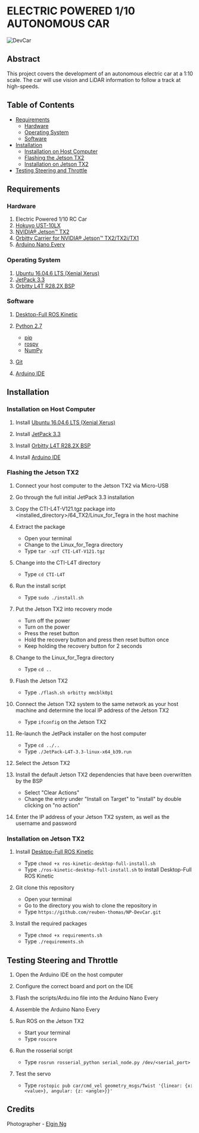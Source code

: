 # ELECTRIC POWERED 1/10 AUTONOMOUS CAR
![DevCar](https://github.com/reuben-thomas/NP-DevCar/blob/master/screenshots/DevCar.png?raw=true)

## Abstract
This project covers the development of an autonomous electric car at a 1:10 scale. The car will use vision and LiDAR information to follow a track at high-speeds.

## Table of Contents
- [Requirements](#Requirements)
  - [Hardware](#Hardware)
  - [Operating System](#Operating-System)
  - [Software](#Software)
- [Installation](#Installation)
  - [Installation on Host Computer](#Installation-on-Host-Computer)
  - [Flashing the Jetson TX2](#Flashing-the-Jetson-TX2)
  - [Installation on Jetson TX2](#Installation-on-Jetson-TX2)
- [Testing Steering and Throttle](#Testing-Steering-and-Throttle)

## Requirements
### Hardware
1. Electric Powered 1/10 RC Car
2. [Hokuyo UST-10LX](https://www.hokuyo-usa.com/products/lidar-obstacle-detection/ust-10lx)
3. [NVIDIA® Jetson™ TX2](https://developer.nvidia.com/embedded/jetson-tx2-developer-kit)
4. [Orbitty Carrier for NVIDIA® Jetson™ TX2/TX2i/TX1](https://connecttech.com/product/orbitty-carrier-for-nvidia-jetson-tx2-tx1/)
5. [Arduino Nano Every](https://store.arduino.cc/usa/nano-every)

### Operating System
1. [Ubuntu 16.04.6 LTS (Xenial Xerus)](http://releases.ubuntu.com/16.04/)
2. [JetPack 3.3](https://developer.nvidia.com/embedded/jetpack-3_3)
3. [Orbitty L4T R28.2X BSP](https://connecttech.com/ftp/Drivers/CTI-L4T-V121.tgz)

### Software
1. [Desktop-Full ROS Kinetic](http://wiki.ros.org/kinetic/Installation/Ubuntu)

2. [Python 2.7](https://www.python.org/download/releases/2.7/)
   - [pip](https://pypi.org/project/pip/)
   - [rospy](http://wiki.ros.org/rospy)
   - [NumPy](https://pypi.org/project/numpy/)
   
3. [Git](https://git-scm.com/download/linux)

4. [Arduino IDE](https://www.arduino.cc/download_handler.php)

## Installation
### Installation on Host Computer
1. Install [Ubuntu 16.04.6 LTS (Xenial Xerus)](http://releases.ubuntu.com/16.04/)

2. Install [JetPack 3.3](https://developer.nvidia.com/embedded/jetpack-3_3)

3. Install [Orbitty L4T R28.2X BSP](https://connecttech.com/ftp/Drivers/CTI-L4T-V121.tgz)

4. Install [Arduino IDE](https://www.arduino.cc/download_handler.php)

### Flashing the Jetson TX2
1. Connect your host computer to the Jetson TX2 via Micro-USB

2. Go through the full initial JetPack 3.3 installation

3. Copy the CTI-L4T-V121.tgz package into <installed_directory>/64_TX2/Linux_for_Tegra in the host machine

4. Extract the package
   - Open your terminal
   - Change to the Linux_for_Tegra directory
   - Type `tar -xzf CTI-L4T-V121.tgz`
   
5. Change into the CTI-L4T directory
   - Type `cd CTI-L4T`
   
6. Run the install script
   - Type `sudo ./install.sh`
   
7. Put the Jetson TX2 into recovery mode
   - Turn off the power
   - Turn on the power
   - Press the reset button
   - Hold the recovery button and press then reset button once
   - Keep holding the recovery button for 2 seconds

8. Change to the Linux_for_Tegra directory
   - Type `cd ..`

9. Flash the Jetson TX2
   - Type `./flash.sh orbitty mmcblk0p1`
   
10. Connect the Jetson TX2 system to the same network as your host machine and determine the local IP address of the Jetson TX2
    - Type `ifconfig` on the Jetson TX2
   
11. Re-launch the JetPack installer on the host computer
    - Type `cd ../..`
    - Type `./JetPack-L4T-3.3-linux-x64_b39.run`
   
12. Select the Jetson TX2

13. Install the default Jetson TX2 dependencies that have been overwritten by the BSP
    - Select "Clear Actions"
    - Change the entry under "Install on Target" to "install" by double clicking on "no action"
   
14. Enter the IP address of your Jetson TX2 system, as well as the username and password

### Installation on Jetson TX2
1. Install [Desktop-Full ROS Kinetic](http://wiki.ros.org/kinetic/Installation/Ubuntu)
   - Type `chmod +x ros-kinetic-desktop-full-install.sh`
   - Type `./ros-kinetic-desktop-full-install.sh` to install Desktop-Full ROS Kinetic
   
2. Git clone this repository
   - Open your terminal
   - Go to the directory you wish to clone the repository in
   - Type `https://github.com/reuben-thomas/NP-DevCar.git`
   
3. Install the required packages
   - Type `chmod +x requirements.sh`
   - Type `./requirements.sh` 

## Testing Steering and Throttle
1. Open the Arduino IDE on the host computer

2. Configure the correct board and port on the IDE

3. Flash the scripts/Ardu.ino file into the Arduino Nano Every

4. Assemble the Arduino Nano Every

5. Run ROS on the Jetson TX2
   - Start your terminal
   - Type `roscore`

6. Run the rosserial script
   - Type `rosrun rosserial_python serial_node.py /dev/<serial_port>`
   
7. Test the servo
   - Type `rostopic pub car/cmd_vel geometry_msgs/Twist '{linear: {x: <value>}, angular: {z: <angle>}}'`

## Credits

Photographer - [Elgin Ng](https://www.instagram.com/elginjh_/)

